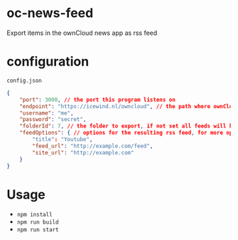 # oc-news-feed

Export items in the ownCloud news app as rss feed

# configuration

`config.json`
```json
{
    "port": 3000, // the port this program listens on
	"endpoint": "https://icewind.nl/owncloud", // the path where ownCloud is install
	"username": "me",
	"password": "secret",
	"folderId": 7, // the folder to export, if not set all feeds will be exported
	"feedOptions": { // options for the resulting rss feed, for more options see https://github.com/dylang/node-rss
		"title": "Youtube",
		"feed_url": "http://example.com/feed",
		"site_url": "http://example.com"
	}
}

```

# Usage

- `npm install`
- `npm run build`
- `npm run start`
